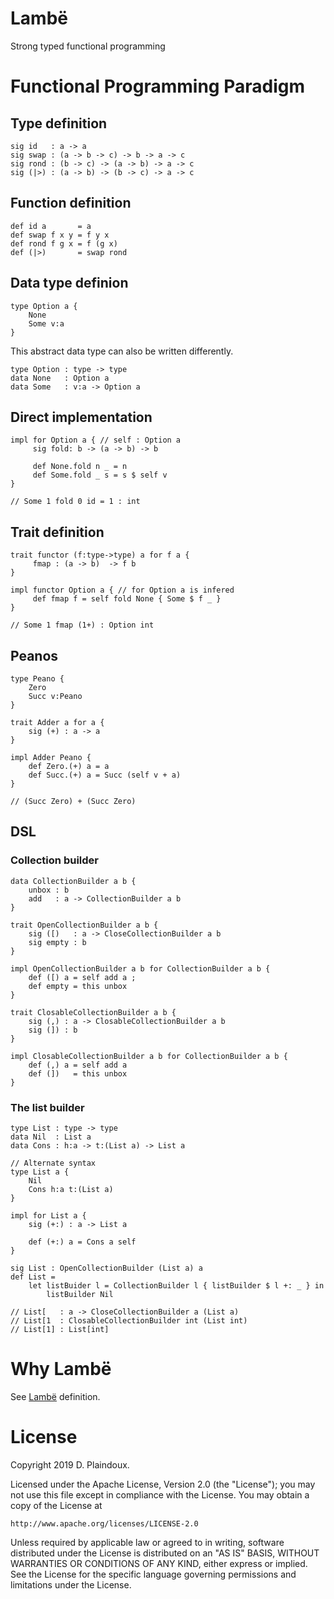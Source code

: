 # Lambë

Strong typed functional programming

# Functional Programming Paradigm

## Type definition

```
sig id   : a -> a
sig swap : (a -> b -> c) -> b -> a -> c
sig rond : (b -> c) -> (a -> b) -> a -> c
sig (|>) : (a -> b) -> (b -> c) -> a -> c
```

##  Function definition

```
def id a       = a
def swap f x y = f y x		
def rond f g x = f (g x)
def (|>)       = swap rond
```

## Data type definion

```
type Option a {
    None
    Some v:a
}
```

This abstract data type can also be written differently.

```
type Option : type -> type
data None   : Option a
data Some   : v:a -> Option a
```

## Direct implementation

```
impl for Option a { // self : Option a
     sig fold: b -> (a -> b) -> b

     def None.fold n _ = n
     def Some.fold _ s = s $ self v
}

// Some 1 fold 0 id = 1 : int
```

## Trait definition

```
trait functor (f:type->type) a for f a {
     fmap : (a -> b)  -> f b
}

impl functor Option a { // for Option a is infered
     def fmap f = self fold None { Some $ f _ }
}

// Some 1 fmap (1+) : Option int

```

## Peanos

```
type Peano {
    Zero
    Succ v:Peano
}

trait Adder a for a {
    sig (+) : a -> a
}

impl Adder Peano {
    def Zero.(+) a = a
    def Succ.(+) a = Succ (self v + a)
}

// (Succ Zero) + (Succ Zero)
```

## DSL

### Collection builder

```
data CollectionBuilder a b {
    unbox : b
    add   : a -> CollectionBuilder a b
}

trait OpenCollectionBuilder a b {
    sig ([)   : a -> CloseCollectionBuilder a b
    sig empty : b
}

impl OpenCollectionBuilder a b for CollectionBuilder a b {
    def ([) a = self add a ;
    def empty = this unbox
}

trait ClosableCollectionBuilder a b {
    sig (,) : a -> ClosableCollectionBuilder a b
    sig (]) : b
}

impl ClosableCollectionBuilder a b for CollectionBuilder a b {
    def (,) a = self add a
    def (])   = this unbox
}
```

### The list builder

```
type List : type -> type
data Nil  : List a
data Cons : h:a -> t:(List a) -> List a

// Alternate syntax
type List a {
    Nil
    Cons h:a t:(List a)
}

impl for List a {
    sig (+:) : a -> List a

    def (+:) a = Cons a self
}

sig List : OpenCollectionBuilder (List a) a
def List =
    let listBuider l = CollectionBuilder l { listBuilder $ l +: _ } in
    	listBuilder Nil

// List[   : a -> CloseCollectionBuilder a (List a)
// List[1  : ClosableCollectionBuilder int (List int)
// List[1] : List[int]
```

# Why Lambë

See [Lambë](http://tolkiengateway.net/wiki/Lambë) definition.

# License

Copyright 2019 D. Plaindoux.

Licensed under the Apache License, Version 2.0 (the "License");
you may not use this file except in compliance with the License.
You may obtain a copy of the License at

    http://www.apache.org/licenses/LICENSE-2.0

Unless required by applicable law or agreed to in writing, software
distributed under the License is distributed on an "AS IS" BASIS,
WITHOUT WARRANTIES OR CONDITIONS OF ANY KIND, either express or implied.
See the License for the specific language governing permissions and
limitations under the License.
